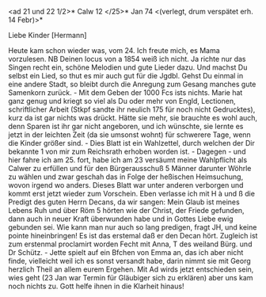 <ad 21 und 22 1/2>* Calw 12 </25>* Jan 74
 <(verlegt, drum verspätet erh. 14 Febr)>*

Liebe Kinder [Hermann]

Heute kam schon wieder was, vom 24. Ich freute mich, es Mama vorzulesen. NB Deinen locus von a 1854 weiß ich nicht. Ja richte nur das Singen recht ein, schöne Melodien und gute Lieder dazu. Und machst Du selbst ein Lied, so thut es mir auch gut für die Jgdbl. Gehst Du einmal in eine andere Stadt, so bleibt durch die Anregung zum Gesang manches gute Samenkorn zurück. - Mit dem Geben der 1000 Fcs ists nichts. Marie hat ganz genug und kriegt so viel als Du oder mehr von Engld, Lectionen, schriftlicher Arbeit (Stkpf sandte ihr neulich 175 für noch nicht Gedrucktes), kurz da ist gar nichts was drückt. Hätte sie mehr, sie brauchte es wohl auch, denn Sparen ist ihr gar nicht angeboren, und ich wünschte, sie lernte es jetzt in der leichten Zeit (da sie umsonst wohnt) für schwerere Tage, wenn die Kinder größer sind. - Dies Blatt ist ein Wahlzettel, durch welchen der Dir bekannte <Commerzienrath F. Chevalier in Stuttgart.>1 von mir zum Reichsrath erhoben worden ist. - Dagegen - und hier fahre ich am 25. fort, habe ich am 23 versäumt meine Wahlpflicht als Calwer zu erfüllen und für den Bürgerausschuß 5 Männer darunter Wöhrle zu wählen und zwar geschah das in Folge der heßischen Heimsuchung, wovon irgend wo anders. Dieses Blatt war unter anderen verborgen und kommt erst jetzt wieder zum Vorschein. Eben verlasse ich mit H à und ß die Predigt des guten Herrn Decans, da wir sangen: Mein Glaub ist meines Lebens Ruh und über Röm 5 hörten wie der Christ, der Friede gefunden, dann auch in neuer Kraft überwunden habe und in Gottes Liebe ewig gebunden sei. Wie kann man nur auch so lang predigen, fragt JH, und keine pointe hineinbringen! Es ist das erstemal daß er den Decan hört. Zugleich ist zum erstenmal proclamirt worden Fecht mit Anna, T des weiland Bürg. und Dr Schütz. - Jette spielt auf ein Bfchen von Emma an, das ich aber nicht finde, vielleicht weil ich es sonst versandt habe, darin nimmt sie mit Georg herzlich Theil an allem eurem Ergehen. Mit Ad wirds jetzt entschieden sein, wies geht (23 Jan war Termin für Gläubiger sich zu erklären) aber uns kam noch nichts zu. Gott helfe ihnen in die Klarheit hinaus! 
